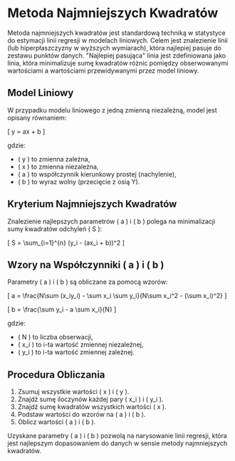 # Metoda Najmniejszych Kwadratów

Metoda najmniejszych kwadratów jest standardową techniką w statystyce do estymacji linii regresji w modelach liniowych. Celem jest znalezienie linii (lub hiperpłaszczyzny w wyższych wymiarach), która najlepiej pasuje do zestawu punktów danych. "Najlepiej pasująca" linia jest zdefiniowana jako linia, która minimalizuje sumę kwadratów różnic pomiędzy obserwowanymi wartościami a wartościami przewidywanymi przez model liniowy.

## Model Liniowy

W przypadku modelu liniowego z jedną zmienną niezależną, model jest opisany równaniem:

\[ y = ax + b \]

gdzie:
- \( y \) to zmienna zależna,
- \( x \) to zmienna niezależna,
- \( a \) to współczynnik kierunkowy prostej (nachylenie),
- \( b \) to wyraz wolny (przecięcie z osią Y).

## Kryterium Najmniejszych Kwadratów

Znalezienie najlepszych parametrów \( a \) i \( b \) polega na minimalizacji sumy kwadratów odchyleń \( S \):

\[ S = \sum_{i=1}^{n} (y_i - (ax_i + b))^2 \]

## Wzory na Współczynniki \( a \) i \( b \)

Parametry \( a \) i \( b \) są obliczane za pomocą wzorów:

\[ a = \frac{N\sum (x_iy_i) - \sum x_i \sum y_i}{N\sum x_i^2 - (\sum x_i)^2} \]

\[ b = \frac{\sum y_i - a \sum x_i}{N} \]

gdzie:
- \( N \) to liczba obserwacji,
- \( x_i \) to i-ta wartość zmiennej niezależnej,
- \( y_i \) to i-ta wartość zmiennej zależnej.

## Procedura Obliczania

1. Zsumuj wszystkie wartości \( x \) i \( y \).
2. Znajdź sumę iloczynów każdej pary \( x_i \) i \( y_i \).
3. Znajdź sumę kwadratów wszystkich wartości \( x \).
4. Podstaw wartości do wzorów na \( a \) i \( b \).
5. Oblicz wartości \( a \) i \( b \).

Uzyskane parametry \( a \) i \( b \) pozwolą na narysowanie linii regresji, która jest najlepszym dopasowaniem do danych w sensie metody najmniejszych kwadratów.
